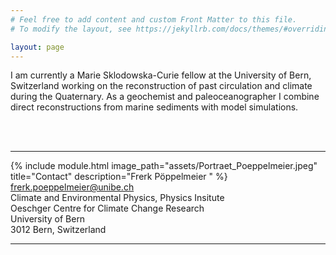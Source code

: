 ```yaml
---
# Feel free to add content and custom Front Matter to this file.
# To modify the layout, see https://jekyllrb.com/docs/themes/#overriding-theme-defaults

layout: page
---
```


I am currently a Marie Sklodowska-Curie fellow at the University of Bern, Switzerland working on the reconstruction of past circulation and climate during the Quaternary. As a geochemist and paleoceanographer I combine direct reconstructions from marine sediments with model simulations.

<br/><br/>

___
  
{% include module.html image_path="assets/Portraet_Poeppelmeier.jpeg" title="Contact" description="Frerk Pöppelmeier  " %}
frerk.poeppelmeier@unibe.ch  
Climate and Environmental Physics, Physics Insitute  
Oeschger Centre for Climate Change Research  
University of Bern  
3012 Bern, Switzerland

___



